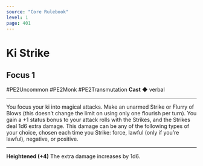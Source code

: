 ```yaml
---
source: "Core Rulebook"
level: 1
page: 401
---
```


# Ki Strike
## Focus 1
#PE2Uncommon #PE2Monk #PE2Transmutation 
**Cast** ◆ verbal

-----
You focus your ki into magical attacks. Make an unarmed Strike or Flurry of Blows (this doesn’t change the limit on using only one flourish per turn). You gain a +1 status bonus to your attack rolls with the Strikes, and the Strikes deal 1d6 extra damage. This damage can be any of the following types of your choice, chosen each time you Strike: force, lawful (only if you’re lawful), negative, or positive.  

---
**Heightened (+4)** The extra damage increases by 1d6.